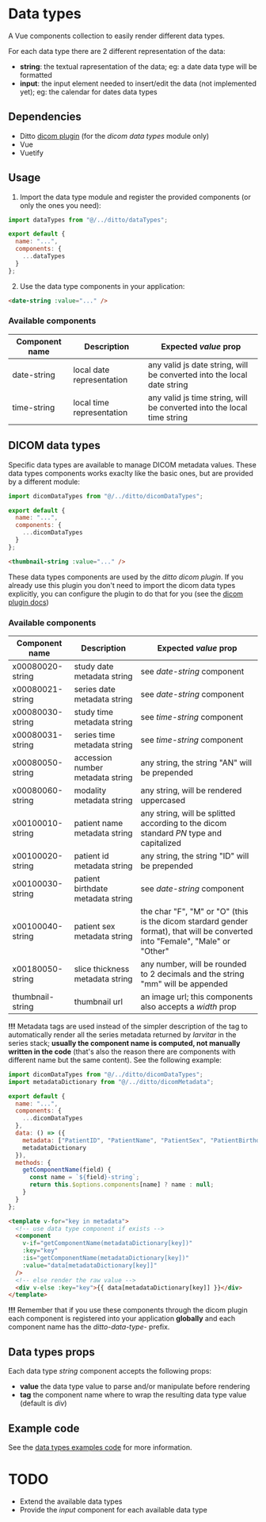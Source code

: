 # Data types

A Vue components collection to easily render different data types.

For each data type there are 2 different representation of the data:

- **string**: the textual rapresentation of the data; eg: a date data type will be formatted
- **input**: the input element needed to insert/edit the data (not implemented yet); eg: the calendar for dates data types

## Dependencies

- Ditto [dicom plugin](../dicom/README.md) (for the _dicom data types_ module only)
- Vue
- Vuetify

## Usage

1. Import the data type module and register the provided components (or only the ones you need):

```js
import dataTypes from "@/../ditto/dataTypes";

export default {
  name: "...",
  components: {
    ...dataTypes
  }
};
```

2. Use the data type components in your application:

```html
<date-string :value="..." />
```

### Available components

| Component name | Description               | Expected _value_ prop                                                  |
| -------------- | ------------------------- | ---------------------------------------------------------------------- |
| date-string    | local date representation | any valid js date string, will be converted into the local date string |
| time-string    | local time representation | any valid js time string, will be converted into the local time string |

## DICOM data types

Specific data types are available to manage DICOM metadata values. These data types components works exaclty like the basic ones, but are provided by a different module:

```js
import dicomDataTypes from "@/../ditto/dicomDataTypes";

export default {
  name: "...",
  components: {
    ...dicomDataTypes
  }
};
```

```html
<thumbnail-string :value="..." />
```

These data types components are used by the _ditto dicom plugin_. If you already use this plugin you don't need to import the dicom data types explicitly, you can configure the plugin to do that for you (see the [dicom plugin docs](../dicom/README.md))

### Available components

| Component name   | Description                       | Expected _value_ prop                                                                                                        |
| ---------------- | --------------------------------- | ---------------------------------------------------------------------------------------------------------------------------- |
| x00080020-string | study date metadata string        | see _date-string_ component                                                                                                  |
| x00080021-string | series date metadata string       | see _date-string_ component                                                                                                  |
| x00080030-string | study time metadata string        | see _time-string_ component                                                                                                  |
| x00080031-string | series time metadata string       | see _time-string_ component                                                                                                  |
| x00080050-string | accession number metadata string  | any string, the string "AN" will be prepended                                                                                |
| x00080060-string | modality metadata string          | any string, will be rendered uppercased                                                                                      |
| x00100010-string | patient name metadata string      | any string, will be splitted according to the dicom standard _PN_ type and capitalized                                       |
| x00100020-string | patient id metadata string        | any string, the string "ID" will be prepended                                                                                |
| x00100030-string | patient birthdate metadata string | see _date-string_ component                                                                                                  |
| x00100040-string | patient sex metadata string       | the char "F", "M" or "O" (this is the dicom stardard gender format), that will be converted into "Female", "Male" or "Other" |
| x00180050-string | slice thickness metadata string   | any number, will be rounded to 2 decimals and the string "mm" will be appended                                               |
| thumbnail-string | thumbnail url                     | an image url; this components also accepts a _width_ prop                                                                    |

**!!!** Metadata tags are used instead of the simpler description of the tag to automatically render all the series metadata returned by _larvitar_ in the series stack; **usually the component name is computed, not manually written in the code** (that's also the reason there are components with different name but the same content). See the following example:

```js
import dicomDataTypes from "@/../ditto/dicomDataTypes";
import metadataDictionary from "@/../ditto/dicomMetadata";

export default {
  name: "...",
  components: {
    ...dicomDataTypes
  },
  data: () => ({
    metadata: ["PatientID", "PatientName", "PatientSex", "PatientBirthdate"],
    metadataDictionary
  }),
  methods: {
    getComponentName(field) {
      const name = `${field}-string`;
      return this.$options.components[name] ? name : null;
    }
  }
};
```

```html
<template v-for="key in metadata">
  <!-- use data type component if exists -->
  <component
    v-if="getComponentName(metadataDictionary[key])"
    :key="key"
    :is="getComponentName(metadataDictionary[key])"
    :value="data[metadataDictionary[key]]"
  />
  <!-- else render the raw value -->
  <div v-else :key="key">{{ data[metadataDictionary[key]] }}</div>
</template>
```

**!!!** Remember that if you use these components through the dicom plugin each component is registered into your application **globally** and each component name has the _ditto-data-type-_ prefix.

## Data types props

Each data type _string_ component accepts the following props:

- **value** the data type value to parse and/or manipulate before rendering
- **tag** the component name where to wrap the resulting data type value (default is _div_)

## Example code

See the [data types examples code](https://github.com/dvisionlab/ditto/tree/master/app/src/examples/data-types) for more information.

# TODO

- Extend the available data types
- Provide the _input_ component for each available data type
